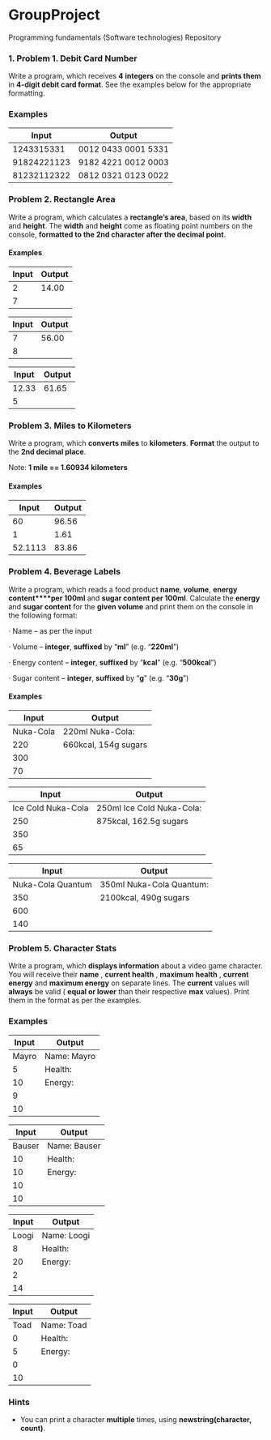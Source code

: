 ﻿# GroupProject
Programming fundamentals (Software technologies) Repository  

### 1. Problem 1. Debit Card Number

Write a program, which receives **4 integers** on the console and **prints them** in **4-digit debit card format**. See the examples below for the appropriate formatting.

### Examples

|  **Input**  |     **Output**      |
| ----------- | ------------------- |
| 1243315331  | 0012 0433 0001 5331 |
| 91824221123 | 9182 4221 0012 0003 |
| 81232112322 | 0812 0321 0123 0022 |


### Problem 2. Rectangle Area

Write a program, which calculates a **rectangle’s area**, based on its **width** and **height**. The **width** and **height** come as floating point numbers on the console, **formatted to the 2nd character after the decimal point**.

#### Examples

|**Input** | **Output**|
|----------|-----------|
|  2       |  14.00    |
|  7       |           |


|**Input** | **Output**|
|----------|-----------|
|  7       |  56.00    |
|  8       |           |


|**Input** | **Output**|
|----------|-----------|
| 12.33    |  61.65    |
|  5       |           |


### Problem 3. Miles to Kilometers

Write a program, which **converts miles** to **kilometers**. **Format** the output to the **2nd decimal place**.

Note: **1 mile == 1.60934 kilometers**

#### Examples

|**Input**|**Output**| 
|---------|----------|
|60       |96.56     | 
|1	  |1.61      | 
|52.1113  |83.86     |


### Problem 4. Beverage Labels

Write a program, which reads a food product **name**, **volume**, **energy content****per 100ml** and **sugar content per 100ml**. Calculate the **energy** and **sugar content** for the **given volume** and print them on the console in the following format:

·   Name – as per the input

·   Volume – **integer**, **suffixed** by “**ml**” (e.g. “**220ml**”)

·   Energy content – **integer**, **suffixed** by “**kcal**” (e.g. “**500kcal**”)

·   Sugar content – **integer**, **suffixed** by “**g**” (e.g. “**30g**”) 

#### Examples
 

|     **Input**     |        **Output**       |
|-------------------|-------------------------|
|Nuka-Cola          |220ml Nuka-Cola:         |
|220                |660kcal, 154g sugars     |
|300                |                         |
|70                 |                         |

 

|     **Input**     |        **Output**       |
|-------------------|-------------------------|
|Ice Cold Nuka-Cola |250ml Ice Cold Nuka-Cola:|
|250                |875kcal, 162.5g sugars   |
|350                |                         |
|65                 |                         |

 

|     **Input**     |        **Output**       |
|-------------------|-------------------------|
|Nuka-Cola Quantum  |350ml Nuka-Cola Quantum: |
|350                |2100kcal, 490g sugars    |
|600                |                         |
|140                |                         |


### Problem 5. Character Stats

Write a program, which **displays information** about a video game character. You will receive their **name** , **current health** , **maximum health** , **current energy** and **maximum energy** on separate lines. The **current** values will **always** be valid ( **equal or lower** than their respective **max** values). Print them in the format as per the examples.

### Examples

| **Input** |            **Output**          |   
| --------- | ------------------------------ |
| Mayro     | Name: Mayro                    |
| 5         | Health: ||||||.....|           |
| 10        | Energy: ||||||||||.|           |
| 9         |                                |
| 10        |                                |


| **Input** |            **Output**          |   
| --------- | ------------------------------ |
| Bauser    | Name: Bauser                   |
| 10        | Health: ||||||||||||           |
| 10        | Energy: ||||||||||||           |
| 10        |                                |
| 10        |                                |


| **Input** |            **Output**          |   
| --------- | ------------------------------ |
| Loogi     | Name: Loogi                    |
| 8         | Health: |||||||||............| |
| 20        | Energy: |||............|       |
| 2         |                                |
| 14        |                                |


| **Input** |            **Output**          |   
| --------- | ------------------------------ |
| Toad      | Name: Toad                     |
| 0         | Health: |.....|                |
| 5         | Energy: |..........|           |
| 0         |                                |
| 10        |                                |

### Hints

- You can print a character **multiple** times, using **newstring(character, count)**.